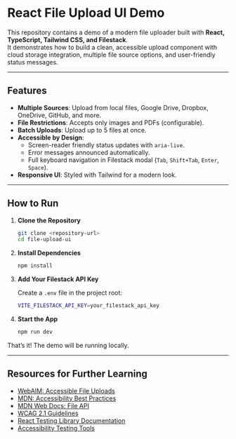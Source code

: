 # React File Upload UI Demo

This repository contains a demo of a modern file uploader built with **React, TypeScript, Tailwind CSS, and Filestack**.  
It demonstrates how to build a clean, accessible upload component with cloud storage integration, multiple file source options, and user-friendly status messages.

---

## Features

- **Multiple Sources**: Upload from local files, Google Drive, Dropbox, OneDrive, GitHub, and more.  
- **File Restrictions**: Accepts only images and PDFs (configurable).  
- **Batch Uploads**: Upload up to 5 files at once.  
- **Accessible by Design**:  
  - Screen-reader friendly status updates with `aria-live`.  
  - Error messages announced automatically.  
  - Full keyboard navigation in Filestack modal (`Tab`, `Shift+Tab`, `Enter`, `Space`).  
- **Responsive UI**: Styled with Tailwind for a modern look.  

---

## How to Run

1. **Clone the Repository**

   ```bash
   git clone <repository-url>
   cd file-upload-ui
   ```

2. **Install Dependencies**

   ```bash
   npm install
   ```

3. **Add Your Filestack API Key**

   Create a `.env` file in the project root:

   ```bash
   VITE_FILESTACK_API_KEY=your_filestack_api_key
   ```

4. **Start the App**

   ```bash
   npm run dev
   ```

That’s it! The demo will be running locally.

---

## Resources for Further Learning

- [WebAIM: Accessible File Uploads](https://webaim.org/techniques/fileupload/)
- [MDN: Accessibility Best Practices](https://developer.mozilla.org/en-US/docs/Learn/Accessibility)
- [MDN Web Docs: File API](https://developer.mozilla.org/en-US/docs/Web/API/File)
- [WCAG 2.1 Guidelines](https://www.w3.org/WAI/WCAG21/quickref/)
- [React Testing Library Documentation](https://testing-library.com/docs/react-testing-library/intro/)
- [Accessibility Testing Tools](https://www.a11yproject.com/resources/#testing-tools)

